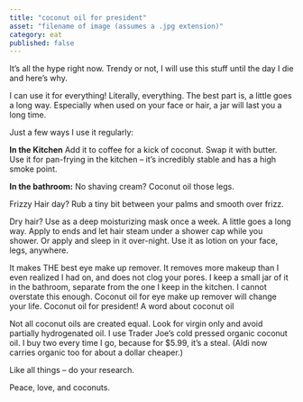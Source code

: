 ```yaml
---
title: "coconut oil for president"
asset: "filename of image (assumes a .jpg extension)" 
category: eat
published: false
---
```


It’s all the hype right now. Trendy or not, I will use this stuff until the day I die and here’s why.

I can use it for everything! Literally, everything. The best part is, a little goes a long way. Especially when used on your face or hair, a jar will last you a long time.

Just a few ways I use it regularly:

**In the Kitchen**
Add it to coffee for a kick of coconut. Swap it with butter. Use it for pan-frying in the kitchen – it’s incredibly stable and has a high smoke point.

**In the bathroom:**
No shaving cream? Coconut oil those legs.

Frizzy Hair day? Rub a tiny bit between your palms and smooth over frizz.

Dry hair? Use as a deep moisturizing mask once a week. A little goes a long way. Apply to ends and let hair steam under a shower cap while you shower. Or apply and sleep in it over-night.
Use it as lotion on your face, legs, anywhere.

It makes THE best eye make up remover. It removes more makeup than I even realized I had on, and does not clog your pores. I keep a small jar of it in the bathroom, separate from the one I keep in the kitchen. I cannot overstate this enough. Coconut oil for eye make up remover will change your life. Coconut oil for president! 
A word about coconut oil

Not all coconut oils are created equal. Look for virgin only and avoid partially hydrogenated oil. I use Trader Joe’s cold pressed organic coconut oil.  I buy two every time I go, because for $5.99, it’s a steal.  (Aldi now carries  organic too for about a dollar cheaper.)

Like all things – do your research. 

Peace, love, and coconuts.
